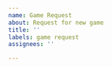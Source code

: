 ```yaml
---
name: Game Request
about: Request for new game
title: ''
labels: game request
assignees: ''

---
```



